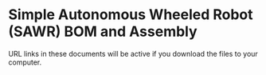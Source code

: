 # Simple Autonomous Wheeled Robot (SAWR) BOM and Assembly

URL links in these documents will be active if you download the files to your computer.
